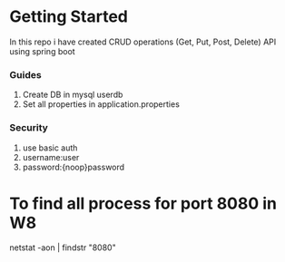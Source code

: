 # Getting Started

In this repo i have created CRUD operations (Get, Put, Post, Delete) API using spring boot

### Guides

1. Create DB in mysql userdb
2. Set all properties in application.properties

### Security
1. use basic auth
2. username:user
3. password:{noop}password

# To find all process for port 8080 in W8
netstat -aon | findstr "8080"
